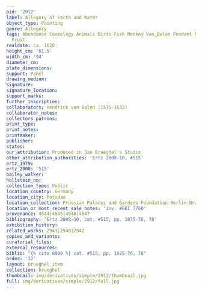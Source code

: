 ```yaml
---
pid: '2912'
label: Allegory of Earth and Water
object_type: Painting
genre: Allegory
tags: Abundance Cosmology Animals Birds Fish Monkey Van_Balen Pendant Nude Putti Landscape
  Fruit
realdate: ca. 1620
height_cm: '61.5'
width_cm: '94'
diameter_cm: 
plate_dimensions: 
support: Panel
drawing_medium: 
signature: 
signature_location: 
support_marks: 
further_inscription: 
collaborators: Hendrick van Balen (1575-1632)
collaborator_notes: 
collectors_patrons: 
print_type: 
print_notes: 
printmaker: 
publisher: 
states: 
our_attribution: Produced in Jan Brueghel's Studio
other_attribution_authorities: 'Ertz 2008-10, #515'
ertz_1979: 
ertz_2008: '515'
bailey_walker: 
hollstein_no: 
collection_type: Public
location_country: Germany
location_city: Potsdam
location_collection: Prussian Palaces and Gardens Foundation Berlin-Brandenburg
location_or_most_recent_sale_notes: 'inv. #GKI 7760'
provenance: 4544|4545|4546|4547
bibliography: 'Ertz 2008-10, cat. #515, pp. 1075-76, 78'
exhibition_history: 
related_works: 2943|2940|2942
copies_and_variants: 
curatorial_files: 
external_resources: 
biblio: "{% cite 8900 %} cat. #515, pp. 1075-76, 78"
order: '32'
layout: brueghel_item
collection: brueghel
thumbnail: img/derivatives/simple/2912/thumbnail.jpg
full: img/derivatives/simple/2912/full.jpg
---
```

